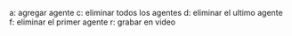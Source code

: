 a: agregar agente
c: eliminar todos los agentes
d: eliminar el ultimo agente
f: eliminar el primer agente
r: grabar en video
